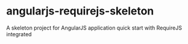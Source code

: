 angularjs-requirejs-skeleton
============================

A skeleton project for AngularJS application quick start with RequireJS integrated
